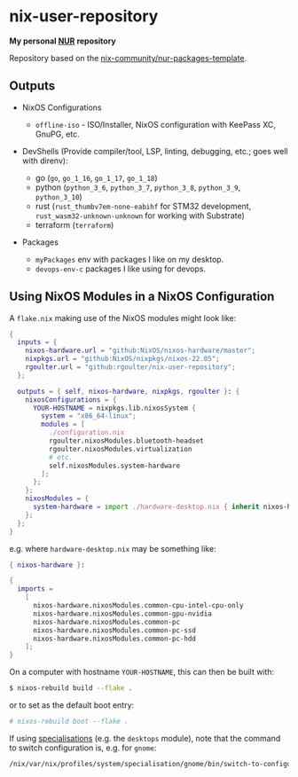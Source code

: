 # nix-user-repository

**My personal [NUR](https://github.com/nix-community/NUR) repository**

Repository based on the [nix-community/nur-packages-template](https://github.com/nix-community/nur-packages-template).

## Outputs

- NixOS Configurations
  - `offline-iso` - ISO/Installer, NixOS configuration with KeePass XC, GnuPG, etc.

- DevShells (Provide compiler/tool, LSP, linting, debugging, etc.; goes well with direnv):
  - go (`go`, `go_1_16`, `go_1_17`, `go_1_18`)
  - python (`python_3_6`, `python_3_7`, `python_3_8`, `python_3_9`, `python_3_10`)
  - rust (`rust_thumbv7em-none-eabihf` for STM32 development, `rust_wasm32-unknown-unknown` for working with Substrate)
  - terraform (`terraform`)

- Packages
  - `myPackages` env with packages I like on my desktop.
  - `devops-env-c` packages I like using for devops.

## Using NixOS Modules in a NixOS Configuration

A `flake.nix` making use of the NixOS modules might look like:

``` nix
{
  inputs = {
    nixos-hardware.url = "github:NixOS/nixos-hardware/master";
    nixpkgs.url = "github:NixOS/nixpkgs/nixos-22.05";
    rgoulter.url = "github:rgoulter/nix-user-repository";
  };

  outputs = { self, nixos-hardware, nixpkgs, rgoulter }: {
    nixosConfigurations = {
      YOUR-HOSTNAME = nixpkgs.lib.nixosSystem {
        system = "x86_64-linux";
        modules = [
          ./configuration.nix
          rgoulter.nixosModules.bluetooth-headset
          rgoulter.nixosModules.virtualization
          # etc.
          self.nixosModules.system-hardware
        ];
      };
    };
    nixosModules = {
      system-hardware = import ./hardware-desktop.nix { inherit nixos-hardware; };
    };
  };
}
```

e.g. where `hardware-desktop.nix` may be something like:

``` nix
{ nixos-hardware }:

{
  imports =
    [
      nixos-hardware.nixosModules.common-cpu-intel-cpu-only
      nixos-hardware.nixosModules.common-gpu-nvidia
      nixos-hardware.nixosModules.common-pc
      nixos-hardware.nixosModules.common-pc-ssd
      nixos-hardware.nixosModules.common-pc-hdd
    ];
}
```

On a computer with hostname `YOUR-HOSTNAME`, this can then be built with:

``` sh
$ nixos-rebuild build --flake .
```

or to set as the default boot entry:

``` sh
# nixos-rebuild boot --flake .
```

If using [specialisations](https://nixos.wiki/wiki/Specialisation) (e.g. the
`desktops` module), note that the command to switch configuration is, e.g. for `gnome`:

``` sh
/nix/var/nix/profiles/system/specialisation/gnome/bin/switch-to-configuration switch
```

